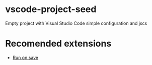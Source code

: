 # vscode-project-seed

Empty project with Visual Studio Code simple configuration and jscs

# Recomended extensions
* [Run on save](https://marketplace.visualstudio.com/items?itemName=emeraldwalk.RunOnSave)
